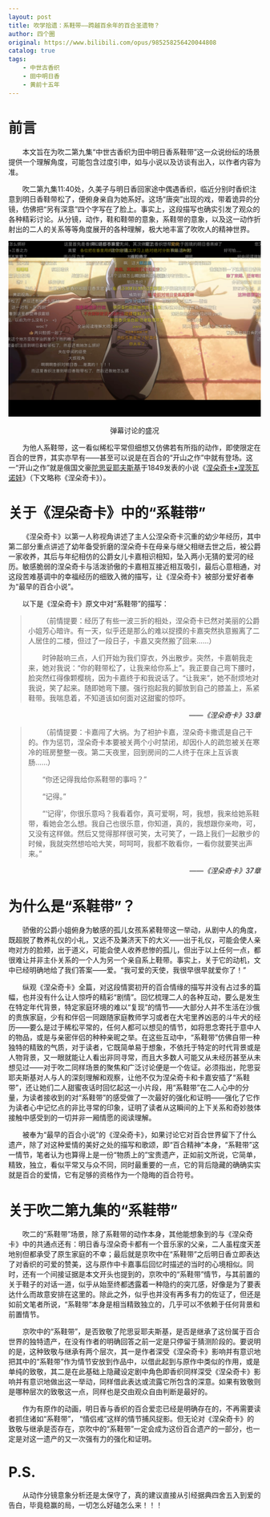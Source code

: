 ```yaml
---
layout: post
title: 吹学拾遗：系鞋带——跨越百余年的百合圣遗物？
author: 四个圈
original: https://www.bilibili.com/opus/985258256420044808
catalog: true
tags:
    - 中世古香织
    - 田中明日香
    - 黄前十五年
---
```


# 前言

&emsp;&emsp;本文旨在为吹二第九集“中世古香织为田中明日香系鞋带”这一众说纷纭的场景提供一个理解角度，可能包含过度引申，如与小说以及访谈有出入，以作者内容为准。

&emsp;&emsp;吹二第九集11:40处，久美子与明日香回家途中偶遇香织，临近分别时香织注意到明日香鞋带松了，便俯身亲自为她系好。这场“唐突”出现的戏，带着诡异的分镜，仿佛把“另有深意”四个字写在了脸上。事实上，这段描写也确实引发了观众的各种精彩讨论。从分镜，动作，鞋和鞋带的意象，系鞋带的意象，以及这一动作折射出的二人的关系等等角度展开的各种理解，极大地丰富了吹吹人的精神世界。

![](/images/2024-10-07/系鞋带.png)
<center>弹幕讨论的盛况</center>

&emsp;&emsp;为他人系鞋带，这一看似稀松平常但细想又仿佛若有所指的动作，即使限定在百合的世界，其实亦早有——甚至可以说是在百合的“开山之作”中就有登场。这一“开山之作”就是俄国文豪[陀思妥耶夫斯基](https://baike.baidu.com/item/费奥多尔·米哈伊洛维奇·陀思妥耶夫斯基/8721468)于1849发表的小说《[涅朵奇卡•涅茨瓦诺娃](https://book.douban.com/subject/2131426/)》（下文略称《涅朵奇卡》）。

# 关于《涅朵奇卡》中的“系鞋带”

&emsp;&emsp;《涅朵奇卡》以第一人称视角讲述了主人公涅朵奇卡沉重的幼少年经历，其中第二部分重点讲述了幼年备受折磨的涅朵奇卡在母亲与继父相继去世之后，被公爵一家收养，其后与年纪相仿的公爵女儿卡嘉相识相知，坠入两小无猜的爱河的经历。敏感脆弱的涅朵奇卡与活泼骄傲的卡嘉相互接近相互吸引，最后心意相通，对这段苦难基调中的幸福经历的细致入微的描写，让《涅朵奇卡》被部分爱好者奉为“最早的百合小说”。

&emsp;&emsp;以下是《涅朵奇卡》原文中对“系鞋带”的描写：

>&emsp;&emsp;（前情提要：经历了有些一波三折的相处，涅朵奇卡已然对美丽的公爵小姐芳心暗许。有一天，似乎还是那么的难以捉摸的卡嘉突然执意搬离了二人居住的二楼，但过了一段日子，卡嘉又突然搬了回来……）
>
>&emsp;&emsp;时钟敲响三点，人们开始为我们穿衣，外出散步。突然，卡嘉朝我走来，她对我说：“你的鞋带松了，让我来给你系上”。我正要自己弯下腰时，脸突然红得像颗樱桃，因为卡嘉终于和我说话了。“让我来”，她不耐烦地对我说，笑了起来。随即她弯下腰。强行抱起我的脚放到自己的膝盖上，系紧鞋带。我喘息着，不知道该如何面对这甜蜜的惊吓。

<div style="text-align:right">
    <span><i>——《涅朵奇卡》33章</i></span>
</div>

>&emsp;&emsp;（前情提要：卡嘉闯了大祸。为了袒护卡嘉，涅朵奇卡撒谎是自己干的。作为惩罚，涅朵奇卡本要被关两个小时禁闭，却因仆人的疏忽被关在寒冷的班房整整一夜。第二天夜里，回到房间的二人终于在床上互诉衷肠……）
>
>&emsp;&emsp;“你还记得我给你系鞋带的事吗？”
>
>&emsp;&emsp;“记得。”
>
>&emsp;&emsp;“‘记得’，你很乐意吗？我看着你，真可爱啊，呵，我想，我来给她系鞋带，看她会怎么想。我自己也很乐意，你知道，真的，我想跟你亲吻，可，又没有这样做。然后又觉得那样很可笑，太可笑了，一路上我们一起散步的时候，我就突然想哈哈大笑，呵呵呵，我都不敢看你，一看你就要笑出声来。”

<div style="text-align:right">
    <span><i>——《涅朵奇卡》37章</i></span>
</div>

# 为什么是“系鞋带”？

&emsp;&emsp;骄傲的公爵小姐俯身为敏感的孤儿女孩系紧鞋带这一举动，从剧中人的角度，既超脱了教养礼仪的小礼，又远不及兼济天下的大义——出于礼仪，可能会使人亲吻对方的脸颊，出于道义，可能会使人收养悲惨的孤儿，但出于以上任何一点，都很难让并非主仆关系的一个人为另一个亲自系上鞋带。事实上，关于它的动机，文中已经明确地给了我们答案——爱。“我可爱的天使，我很早很早就爱你了！”

&emsp;&emsp;纵观《涅朵奇卡》全篇，对这段情窦初开的百合情缘的描写并没有占过多的篇幅，也并没有什么让人惊呼的精彩“剧情”。回忆梳理二人的各种互动，要么是发生在特定年代背景，特定家庭环境的难以“复现”的情节——大部分人并不生活在沙俄的贵族家庭，少有和伴侣一同跟随家庭教师学习或者在大宅里养凶恶的斗牛犬的经历——要么是过于稀松平常的，任何人都可以想见的情节，如将思念寄托于意中人的物品，或是与亲密伴侣的种种亲昵之举。在这些互动中，“系鞋带”仿佛自带一种独特的精致的气质，对于读者，它既简单易于想象，不依托于特定的时代背景或是人物背景，又一眼就能让人看出非同寻常，而且大多数人可能又从未经历甚至从未想见过——对于吹二同样场景的聚焦和广泛讨论便是一个佐证。必须指出，陀思妥耶夫斯基对人与人的深刻理解和观察，让他不仅为涅朵奇卡和卡嘉安插了“系鞋带”，还让她们二人甜蜜夜话时回忆起这一小片段，用“系鞋带”在二人心中的分量，为读者接收到的对“系鞋带”的感受做了一次最好的强化和证明——强化了它作为读者心中记忆点的非比寻常的印象，证明了读者从这瞬间的上下关系和奇妙肢体接触中感受到的一切并非一厢情愿的阅读理解。

&emsp;&emsp;被奉为“最早的百合小说”的《涅朵奇卡》，如果讨论它对百合世界留下了什么遗产，除了对这种爱情的美好之处的描写和歌颂，即“百合精神”本身，“系鞋带”这一情节，笔者认为也算得上是一份“物质上的”宝贵遗产，正如前文所说，它简单，精致，独立，看似平常又与众不同，同时最重要的一点，它的背后隐藏的确确实实就是百合的爱情，它有足够的资格作为一个隐晦的百合符号。

# 关于吹二第九集的“系鞋带”

&emsp;&emsp;吹二的“系鞋带”场景，除了系鞋带的动作本身，其他能想象到的与《涅朵奇卡》中的共通点还有：明日香与涅朵奇卡都有一个音乐家的父亲，二人虽程度天差地别但都承受了原生家庭的不幸；最后就是京吹中在“系鞋带”之后明日香立即表达了对香织的可爱的赞美，这与原作中卡嘉事后回忆时描述的当时的心境相似。同时，还有一个间接证据是本文开头也提到的，京吹中的“系鞋带”情节，与其前置的关于鞋子的对话一道，似乎从始至终都透露着一种隐约的突兀感，好像是为了要表达什么而故意安排在这里的。除此之外，似乎也并没有再多有力的佐证了，但还是如前文笔者所说，“系鞋带”本身是相当精致独立的，几乎可以不依赖于任何背景和前置情节。

&emsp;&emsp;京吹中的“系鞋带”，是否致敬了陀思妥耶夫斯基，是否是继承了这份属于百合世界的独特遗产，在没有作者的明确回答之前一定是只停留于猜测阶段的。要说明的是，这种致敬与继承有两个层次，其一是作者深受《涅朵奇卡》影响并有意识地把其中的“系鞋带”作为情节安放到作品中，以借此起到与原作中类似的作用，或是单纯的致敬，其二是在此基础上隐藏设定剧中角色即香织同样深受《涅朵奇卡》影响并有意识地做出这一举动，同样借此表达或流露它所包含的深意。如果有致敬则是哪种层次的致敬这一点，同样也是交由观众自由判断是最好的。

&emsp;&emsp;作为有原作的动画，明日香与香织的百合爱恋已经是明确存在的，不再需要读者抓住诸如“系鞋带”， “情侣戒”这样的情节捕风捉影。但无论对《涅朵奇卡》的致敬与继承是否存在，京吹中的“系鞋带”一定会成为这份百合遗产的一部分，也一定是对这一遗产的又一次强有力的强化和证明。

# P.S.

&emsp;&emsp;从动作分镜意象分析还是太保守了，真的建议直接从引经据典四舍五入到爱的告白，毕竟稳赢的局，一切怎么好磕怎么来！！！
